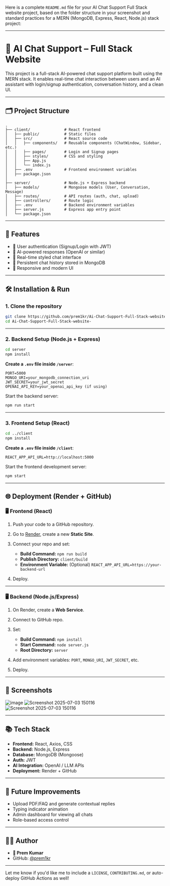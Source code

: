 Here is a complete `README.md` file for your AI Chat Support Full Stack website project, based on the folder structure in your screenshot and standard practices for a MERN (MongoDB, Express, React, Node.js) stack project:

---

# 💬 AI Chat Support – Full Stack Website

This project is a full-stack AI-powered chat support platform built using the MERN stack. It enables real-time chat interaction between users and an AI assistant with login/signup authentication, conversation history, and a clean UI.

---

## 🗂 Project Structure

```
.
├── client/               # React frontend
│   ├── public/           # Static files
│   ├── src/              # React source code
│   │   ├── components/   # Reusable components (ChatWindow, Sidebar, etc.)
│   │   ├── pages/        # Login and Signup pages
│   │   ├── styles/       # CSS and styling
│   │   ├── App.js
│   │   └── index.js
│   ├── .env              # Frontend environment variables
│   ├── package.json
│
├── server/               # Node.js + Express backend
│   ├── models/           # Mongoose models (User, Conversation, Message)
│   ├── routes/           # API routes (auth, chat, upload)
│   ├── controllers/      # Route logic
│   ├── .env              # Backend environment variables
│   ├── server.js         # Express app entry point
│   └── package.json
```

---

## 🚀 Features

* 🔐 User authentication (Signup/Login with JWT)
* 🤖 AI-powered responses (OpenAI or similar)
* 💬 Real-time styled chat interface
* 📁 Persistent chat history stored in MongoDB
* 🎨 Responsive and modern UI

---

## 🛠️ Installation & Run

### 1. Clone the repository

```bash
git clone https://github.com/prem1kr/Ai-Chat-Support-Full-Stack-website-.git
cd Ai-Chat-Support-Full-Stack-website-
```

---

### 2. Backend Setup (Node.js + Express)

```bash
cd server
npm install
```

**Create a `.env` file inside `/server`**:

```env
PORT=5000
MONGO_URI=your_mongodb_connection_uri
JWT_SECRET=your_jwt_secret
OPENAI_API_KEY=your_openai_api_key (if using)
```

Start the backend server:

```bash
npm run start
```

---

### 3. Frontend Setup (React)

```bash
cd ../client
npm install
```

**Create a `.env` file inside `/client`**:

```env
REACT_APP_API_URL=http://localhost:5000
```

Start the frontend development server:

```bash
npm start
```

---

## 🌐 Deployment (Render + GitHub)

### 🖥️ Frontend (React)

1. Push your code to a GitHub repository.

2. Go to [Render](https://render.com/), create a new **Static Site**.

3. Connect your repo and set:

   * **Build Command:** `npm run build`
   * **Publish Directory:** `client/build`
   * **Environment Variable:** (Optional) `REACT_APP_API_URL=https://your-backend-url`

4. Deploy.

---

### 🖥️ Backend (Node.js/Express)

1. On Render, create a **Web Service**.

2. Connect to GitHub repo.

3. Set:

   * **Build Command:** `npm install`
   * **Start Command:** `node server.js`
   * **Root Directory:** `server`

4. Add environment variables: `PORT`, `MONGO_URI`, `JWT_SECRET`, etc.

5. Deploy.

---

## 📸 Screenshots
![image](https://github.com/user-attachments/assets/01a7a994-a39b-4e82-9a0e-df12feff1eac)
![Screenshot 2025-07-03 150116](https://github.com/user-attachments/assets/98601b1a-2f6d-4c81-ab7a-0d25fb38846c)
![Screenshot 2025-07-03 150116](https://github.com/user-attachments/assets/3e9d36fd-7eba-4dd0-a7f8-d0e40b418b25)


---

## 📚 Tech Stack

* **Frontend:** React, Axios, CSS
* **Backend:** Node.js, Express
* **Database:** MongoDB (Mongoose)
* **Auth:** JWT
* **AI Integration:** OpenAI / LLM APIs
* **Deployment:** Render + GitHub

---

## 🧠 Future Improvements

* Upload PDF/FAQ and generate contextual replies
* Typing indicator animation
* Admin dashboard for viewing all chats
* Role-based access control

---

## 🧑‍💻 Author

* **👤 Prem Kumar**
* GitHub: [@prem1kr](https://github.com/prem1kr)

---

Let me know if you'd like me to include a `LICENSE`, `CONTRIBUTING.md`, or auto-deploy GitHub Actions as well!
